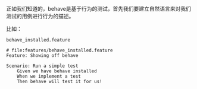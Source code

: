 正如我们知道的，behave是基于行为的测试，首先我们要建立自然语言来对我们测试的用例进行行为的描述。

比如：

`behave_installed.feature`
```gherkin
# file:features/behave_installed.feature
Feature: Showing off behave

Scenario: Run a simple test
    Given we have behave installed
    When we implement a test
    Then behave will test it for us!
```